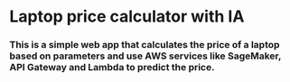 # Laptop price calculator with IA

### This is a simple web app that calculates the price of a laptop based on parameters and use AWS services like SageMaker, API Gateway and Lambda to predict the price.


